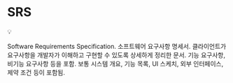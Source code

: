 # SRS

<aside>
💡

Software Requirements Specification.
소프트웨어 요구사항 명세서.
클라이언트가 요구사항을 개발자가 이해하고 구현할 수 있도록 상세하게 정리한 문서.
기능 요구사항, 비기능 요구사항 등을 포함.
보통 시스템 개요, 기능 목록, UI 스케치, 외부 인터페이스, 제약 조건 등이 포함됨.

</aside>